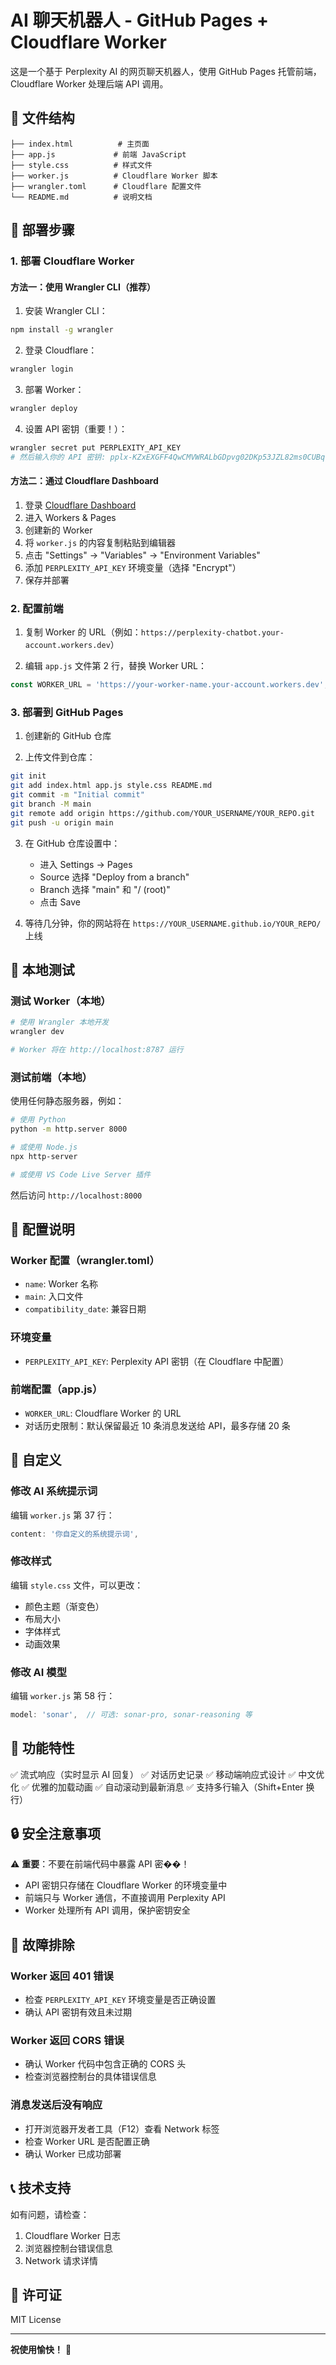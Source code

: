 # AI 聊天机器人 - GitHub Pages + Cloudflare Worker

这是一个基于 Perplexity AI 的网页聊天机器人，使用 GitHub Pages 托管前端，Cloudflare Worker 处理后端 API 调用。

## 📁 文件结构

```
├── index.html          # 主页面
├── app.js             # 前端 JavaScript
├── style.css          # 样式文件
├── worker.js          # Cloudflare Worker 脚本
├── wrangler.toml      # Cloudflare 配置文件
└── README.md          # 说明文档
```

## 🚀 部署步骤

### 1. 部署 Cloudflare Worker

#### 方法一：使用 Wrangler CLI（推荐）

1. 安装 Wrangler CLI：
```bash
npm install -g wrangler
```

2. 登录 Cloudflare：
```bash
wrangler login
```

3. 部署 Worker：
```bash
wrangler deploy
```

4. 设置 API 密钥（重要！）：
```bash
wrangler secret put PERPLEXITY_API_KEY
# 然后输入你的 API 密钥: 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
```

#### 方法二：通过 Cloudflare Dashboard

1. 登录 [Cloudflare Dashboard](https://dash.cloudflare.com/)
2. 进入 Workers & Pages
3. 创建新的 Worker
4. 将 `worker.js` 的内容复制粘贴到编辑器
5. 点击 "Settings" → "Variables" → "Environment Variables"
6. 添加 `PERPLEXITY_API_KEY` 环境变量（选择 "Encrypt"）
7. 保存并部署

### 2. 配置前端

1. 复制 Worker 的 URL（例如：`https://perplexity-chatbot.your-account.workers.dev`）

2. 编辑 `app.js` 文件第 2 行，替换 Worker URL：
```javascript
const WORKER_URL = 'https://your-worker-name.your-account.workers.dev';
```

### 3. 部署到 GitHub Pages

1. 创建新的 GitHub 仓库

2. 上传文件到仓库：
```bash
git init
git add index.html app.js style.css README.md
git commit -m "Initial commit"
git branch -M main
git remote add origin https://github.com/YOUR_USERNAME/YOUR_REPO.git
git push -u origin main
```

3. 在 GitHub 仓库设置中：
   - 进入 Settings → Pages
   - Source 选择 "Deploy from a branch"
   - Branch 选择 "main" 和 "/ (root)"
   - 点击 Save

4. 等待几分钟，你的网站将在 `https://YOUR_USERNAME.github.io/YOUR_REPO/` 上线

## 🧪 本地测试

### 测试 Worker（本地）

```bash
# 使用 Wrangler 本地开发
wrangler dev

# Worker 将在 http://localhost:8787 运行
```

### 测试前端（本地）

使用任何静态服务器，例如：

```bash
# 使用 Python
python -m http.server 8000

# 或使用 Node.js
npx http-server

# 或使用 VS Code Live Server 插件
```

然后访问 `http://localhost:8000`

## 🔧 配置说明

### Worker 配置（wrangler.toml）

- `name`: Worker 名称
- `main`: 入口文件
- `compatibility_date`: 兼容日期

### 环境变量

- `PERPLEXITY_API_KEY`: Perplexity API 密钥（在 Cloudflare 中配置）

### 前端配置（app.js）

- `WORKER_URL`: Cloudflare Worker 的 URL
- 对话历史限制：默认保留最近 10 条消息发送给 API，最多存储 20 条

## 🎨 自定义

### 修改 AI 系统提示词

编辑 `worker.js` 第 37 行：
```javascript
content: '你自定义的系统提示词',
```

### 修改样式

编辑 `style.css` 文件，可以更改：
- 颜色主题（渐变色）
- 布局大小
- 字体样式
- 动画效果

### 修改 AI 模型

编辑 `worker.js` 第 58 行：
```javascript
model: 'sonar',  // 可选: sonar-pro, sonar-reasoning 等
```

## 📝 功能特性

✅ 流式响应（实时显示 AI 回复）
✅ 对话历史记录
✅ 移动端响应式设计
✅ 中文优化
✅ 优雅的加载动画
✅ 自动滚动到最新消息
✅ 支持多行输入（Shift+Enter 换行）

## 🔒 安全注意事项

⚠️ **重要**：不要在前端代码中暴露 API 密��！
- API 密钥只存储在 Cloudflare Worker 的环境变量中
- 前端只与 Worker 通信，不直接调用 Perplexity API
- Worker 处理所有 API 调用，保护密钥安全

## 🐛 故障排除

### Worker 返回 401 错误
- 检查 `PERPLEXITY_API_KEY` 环境变量是否正确设置
- 确认 API 密钥有效且未过期

### Worker 返回 CORS 错误
- 确认 Worker 代码中包含正确的 CORS 头
- 检查浏览器控制台的具体错误信息

### 消息发送后没有响应
- 打开浏览器开发者工具（F12）查看 Network 标签
- 检查 Worker URL 是否配置正确
- 确认 Worker 已成功部署

## 📞 技术支持

如有问题，请检查：
1. Cloudflare Worker 日志
2. 浏览器控制台错误信息
3. Network 请求详情

## 📄 许可证

MIT License

---

**祝使用愉快！** 🎉

